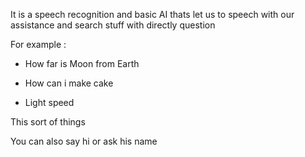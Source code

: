 It is a speech recognition and basic AI thats let us to speech with our assistance and search stuff with directly question

For example :

- How far is Moon from Earth

- How can i make cake

- Light speed

This sort of things

You can also say hi or ask his name
